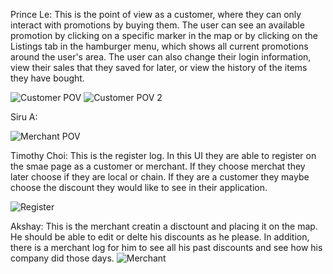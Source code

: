 Prince Le: This is the point of view as a customer, where they can only interact with promotions by buying them.  The user can see an available promotion by clicking on a specific marker in the map or by clicking on the Listings tab in the hamburger menu, which shows all current promotions around the user's area.  The user can also change their login information, view their sales that they saved for later, or view the history of the items they have bought.

![Customer POV](https://github.com/princevietle/COGS121/blob/master/screenshots/IMG_20170508_143751.jpg)
![Customer POV 2](https://github.com/princevietle/COGS121/blob/master/screenshots/IMG_20170508_143801.jpg)


Siru A: 

![Merchant POV]()

Timothy Choi: This is the register log. In this UI they are able to register on the smae page as a customer or merchant. If they choose merchat they later choose if they are local or chain. If they are a customer they maybe choose the discount they would like to see in their application.

![Register](https://github.com/princevietle/COGS121/blob/master/screenshots/18379420_10211389644910257_1599153141_o.jpg)







Akshay: This is the merchant creatin a disctount and placing it on the map. He should be able to edit or delte his discounts as he please. In addition, there is a merchant log for him to see all his past discounts and see how his company did those days.
![Merchant](https://github.com/princevietle/COGS121/blob/master/screenshots/18379434_10211389695591524_420130675_o.jpg)
